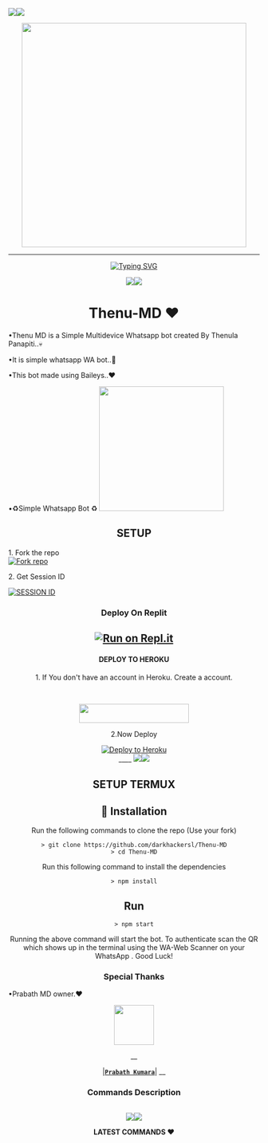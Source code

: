 <a><img src='https://i.imgur.com/LyHic3i.gif'/></a><a><img src='https://i.imgur.com/LyHic3i.gif'/></a>
<div class = "repo" align = "center">
 
<a href = "#">
<img src = "https://i.ibb.co/hy0CnW9/Thenu-md.png"  width="450" height="450">
</img>
<p align="center">  
  
***
  
<a href="https://git.io/typing-svg"><img src="https://readme-typing-svg.demolab.com?font=Black+Ops+One&size=50&pause=1000&color=1BAFBAFF&center=true&width=910&height=100&lines=THANKS FOR CHOOSING ;Thenu MD " alt="Typing SVG" /></a>
  </p>
  <a><img src='https://i.imgur.com/LyHic3i.gif'/></a><a><img src='https://i.imgur.com/LyHic3i.gif'/></a>
   
# Thenu-MD ❤️
<p align="left">•Thenu MD is a Simple Multidevice Whatsapp bot created By Thenula Panapiti..💀</p>
<p align="left">•It is simple whatsapp WA bot..🤗</p>
<p align="left">•This bot made using Baileys..❤️</p>
<p align="left">•♻️Simple Whatsapp Bot ♻️

<img src="https://camo.githubusercontent.com/3e4ba60aaf08d8e8b8b91661ac3c263e3b0bb8ded371128dc3fe9b84b5464e42/68747470733a2f2f6d656469612e74656e6f722e636f6d2f726550446644574f33586f41414141642f6861636b696e672e676966" height="250" width="250">

<div align="center">
 
## SETUP

<p align="left">1. Fork the repo
    <br>
<a href='https://github.com/darkhackersl/Thenu-MD/fork' target="_blank"><img alt='Fork repo' src='https://img.shields.io/badge/Fork Repo-100000?style=for-the-badge&logo=scan&logoColor=white&labelColor=black&color=black'/></a></p>



<p align="left">2. Get Session ID</p>
  
    
  <p align="left"><a href='https://pair-web-public.koyeb.app' target="_blank"><img alt='SESSION ID' src='https://img.shields.io/badge/Session_id-100000?style=for-the-badge&logo=scan&logoColor=white&labelColor=black&color=black'/></a></p>

 ### Deploy On Replit

 [![Run on Repl.it](https://repl.it/badge/github/PikaBotz/Anya_v2-MD)](https://replit.com/github/darkhackersl/Thenu-MD) </p>
---

#### DEPLOY TO HEROKU

<p aling="center">1. If You don't have an account in Heroku. Create a account.</p>
    <br>
<p align="center"><a href="https://signup.heroku.com"> <img src="https://img.shields.io/badge/heroku%20Account-blue?style=for-the-badge&logo=heroku" width="220" height="38.45"/></a></p>


2.Now Deploy
   <br>
 <div align="center">
  <a href="https://heroku.com/deploy?template=https://github.com/darkhackersl/Thenu-MD">
    <img src="https://www.herokucdn.com/deploy/button.svg" alt="Deploy to Heroku">
  </a>
</div>
____
  <a><img src='https://i.imgur.com/LyHic3i.gif'/></a><a><img src='https://i.imgur.com/LyHic3i.gif'/></a>

## SETUP TERMUX 

 

 ## 🚀 Installation

 Run the following commands to clone the repo (Use your fork)
 ```SH
> git clone https://github.com/darkhackersl/Thenu-MD
> cd Thenu-MD
 ```

 Run this following command to install the dependencies 
 ```SH
 > npm install
 ```

 ##  Run

 ```SH
 > npm start
 ```
 Running the above command will start the bot. To authenticate scan the QR which shows up in the terminal using the WA-Web Scanner on your WhatsApp . Good Luck!




### Special Thanks  

   <p align="left">•Prabath MD owner.❤️</p>

   <p align="center"><a href="https://github.com/prabathLK/"><img src="https://avatars.githubusercontent.com/u/106251140?v=4" width=80 height=80></a></p> 
   __
<p align="left">

 |**[`Prabath Kumara`](https://github.com/prabathLK)**|
 __
 </p>

### Commands Description 
<p align="centercentert">
  <a href="#"><img src="http://readme-typing-svg.herokuapp.com?color=ff00ab&center=true&vCenter=true&multiline=false&lines=Bot+Commands" alt="">
  </p>
  <a><img src='https://i.imgur.com/LyHic3i.gif'/></a><a><img src='https://i.imgur.com/LyHic3i.gif'/></a>

**LATEST COMMANDS ❤️**
<p aling="left">



